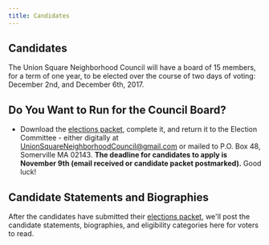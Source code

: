 ```yaml
---
title: Candidates
---
```

## Candidates

The Union Square Neighborhood Council will have a board of 15 members, for a term of one year, to be elected over the course of two days of voting: December 2nd, and December 6th, 2017.

## Do You Want to Run for the Council Board?

* Download the [elections packet](http://unionsquareneighborhoodcouncil.org/USNC%20October%202017%20Elections%20Packet%20FINAL.pdf), complete it, and return it to the Election Committee - either digitally at [UnionSquareNeighborhoodCouncil@gmail.com](mailto:unionsquareneighborhoodcouncil@gmail.com) or mailed to P.O. Box 48, Somerville MA 02143. **The deadline for candidates to apply is November 9th (email received or candidate packet postmarked).** Good luck!

## Candidate Statements and Biographies

After the candidates have submitted their [elections packet](http://unionsquareneighborhoodcouncil.org/USNC%20October%202017%20Elections%20Packet%20FINAL.pdf), we'll post the candidate statements, biographies, and eligibility categories here for voters to read.
